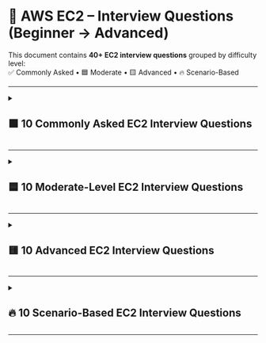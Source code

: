 # 🧠 AWS EC2 – Interview Questions (Beginner → Advanced)

This document contains **40+ EC2 interview questions** grouped by difficulty level:  
✅ Commonly Asked • 🟦 Moderate • 🟨 Advanced • 🔥 Scenario-Based

---

<details>
<summary><h2>🟩 10 Commonly Asked EC2 Interview Questions</h2></summary>

1. **What is EC2 in AWS?**  
2. **What is an AMI (Amazon Machine Image)?**  
3. **Difference between EBS and Instance Store?**  
4. **What is a Security Group?**  
5. **What are EC2 instance types? Give examples.**  
6. **How to connect to an EC2 instance using SSH?**  
7. **What is an Elastic IP and why is it used?**  
8. **Difference between Stop, Terminate, and Reboot in EC2?**  
9. **What is User Data in EC2?**  
10. **What is On-Demand instance in EC2?**  

</details>

---

<details>
<summary><h2>🟦 10 Moderate-Level EC2 Interview Questions</h2></summary>

1. **Explain the pricing models of EC2.**  
2. **What are Spot Instances and when should you use them?**  
3. **What is an Auto Scaling Group (ASG)?**  
4. **Difference between Security Group and NACL?**  
5. **What is a Placement Group? Explain its types.**  
6. **Can we attach multiple ENIs to an EC2 instance?**  
7. **What is a Launch Template vs Launch Configuration?**  
8. **What is EC2 Hibernate and how is it different from Stop?**  
9. **Explain EC2 instance lifecycle states.**  
10. **How to take a backup of an EC2 instance?** (AMI vs Snapshot)  

</details>

---

<details>
<summary><h2>🟨 10 Advanced EC2 Interview Questions</h2></summary>

1. **How do you design a Highly Available EC2 architecture across Multi-AZ?**  
2. **How do Spot Fleet and Spot Blocks work?**  
3. **How does Elastic Load Balancer integrate with EC2 Auto Scaling?**  
4. **Explain differences between M, T, C, R, P, G instance families.**  
5. **How do you secure EC2 instances in production?**  
6. **Explain ENI, ENA & EFA and when to use each.**  
7. **What’s the difference between Vertical and Horizontal Scaling in EC2?**  
8. **How does EC2 Capacity Reservations work?**  
9. **What is Nitro System in EC2?**  
10. **How do you troubleshoot EC2 performance issues (CPU, Network, Disk)?**  

</details>

---

<details>
<summary><h2>🔥 10 Scenario-Based EC2 Interview Questions</h2></summary>

| Scenario | Question |
|----------|------------|
| 🚧 Sudden Traffic Spike | Your website traffic increased 10×. How will you scale EC2 to handle the load? |
| 💸 High Billing | EC2 cost increased unexpectedly. How will you identify and optimize cost? |
| 🔐 Security Breach | You suspect an EC2 instance is compromised. What steps will you take? |
| 💀 Instance Crashed | Production EC2 instance randomly terminated. How do you ensure auto-recovery next time? |
| 🧵 Long-Running Jobs | You run Big Data workloads on EC2. Which instance type should you choose and why? |
| 🌍 Multi-Region HA | You want EC2 to run in multiple regions for DR. How will you configure it? |
| 🗄️ Persistent Storage | App requires persistent shared storage across 5 EC2 instances. What will you choose & why? |
| 📡 Public App + DB | You must deploy EC2 with a public web app + database. What networking, SG & subnet setup will you use? |
| ⏳ Deployment Time Slow | App deployment takes 25+ mins every time due to setup. How to optimize using AMI/User Data? |
| 🕵️ Debugging Startup Failure | EC2 instance boots but app fails to start. How will you debug? (Logs, Systemd, CloudWatch, User-Data) |

</details>

---


